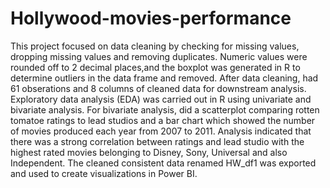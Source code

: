 # Hollywood-movies-performance
This project focused on data cleaning by checking for missing values, dropping missing values and removing duplicates. Numeric values were rounded off to 2 decimal places,and the boxplot was generated in R to determine outliers in the data frame and removed. After data cleaning, had 61 obserations and 8 columns of cleaned data for downstream analysis. Exploratory data analysis (EDA) was carried out in R using univariate and bivariate analysis. For bivariate analysis, did a scatterplot comparing rotten tomatoe ratings to lead studios and a bar chart which showed the number of movies produced each year from 2007 to 2011. Analysis indicated that there was a strong correlation between ratings and lead studio with the highest rated movies belonging to Disney, Sony, Universal and also Independent. The cleaned consistent data renamed HW_df1 was exported and used to create visualizations in Power BI.
